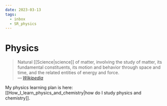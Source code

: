```yaml
---
date: 2023-03-13
tags:
  - inbox
  - SR_physics
---
```


# Physics

> Natural [[Science|science]] of matter, involving the study of matter, its
> fundamental constituents, its motion and behavior through space and time, and
> the related entities of energy and force.\
> — <cite>[Wikipedia](https://en.wikipedia.org/wiki/Physics)</cite>

My physics learning plan is here:
[[How_I_learn_physics_and_chemistry|how do I study physics and chemistry]].

